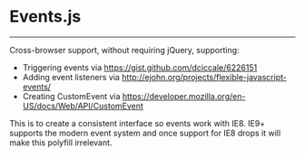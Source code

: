 # Events.js
---

Cross-browser support, without requiring jQuery, supporting:

- Triggering events via https://gist.github.com/dciccale/6226151
- Adding event listeners via
  http://ejohn.org/projects/flexible-javascript-events/
- Creating CustomEvent via
  https://developer.mozilla.org/en-US/docs/Web/API/CustomEvent

This is to create a consistent interface so events work with IE8. IE9+
supports the modern event system and once support for IE8 drops it will 
make this polyfill irrelevant.
